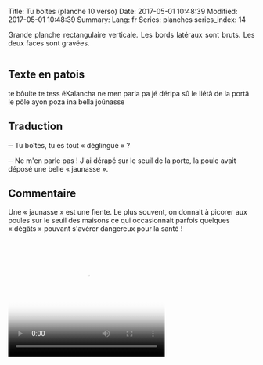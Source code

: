 Title: Tu boîtes (planche 10 verso)
Date: 2017-05-01 10:48:39
Modified: 2017-05-01 10:48:39
Summary: 
Lang: fr
Series: planches
series_index: 14

<p style="text-align:justify;">Grande planche rectangulaire
verticale. Les bords latéraux sont bruts. Les deux faces sont
gravées.</p>

<div style="display: table; clear: both;"></div>

<figure class="image-block" style="float: left;">
  <img alt="" src="{static}/images/planche_10_verso.png">
  <figcaption style="max-width: 225px"></figcaption>
</figure>

## Texte en patois

te bôuite te tess éKalancha ne men parla pa jé déripa sû le liétâ de la portâ le pôle ayon poza ina bella joûnasse

## Traduction

─ Tu boîtes, tu es tout « déglingué » ?

─ Ne m'en parle pas ! J'ai dérapé sur le seuil de la porte, la poule avait déposé une belle « jaunasse ».

## Commentaire

Une « jaunasse » est une fiente. Le plus souvent, on donnait à picorer
aux poules sur le seuil des maisons ce qui occasionnait parfois
quelques « dégâts » pouvant s'avérer dangereux pour la santé !

<video width="320" height="240" controls
  poster="{static}/images/thumbnails/video_10bis-2.jpg">
  <source src="https://d1njpgd0ygatdn.cloudfront.net/video_10bis-2.mp4" type="video/mp4">
</video>
